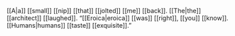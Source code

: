 [[A|a]] [[small]] [[nip]] [[that]] [[jolted]] [[me]] [[back]]. [[The|the]] [[architect]] [[laughed]]. “[[Eroica|eroica]] [[was]] [[right]], [[you]] [[know]]. [[Humans|humans]] [[taste]] [[exquisite]].”